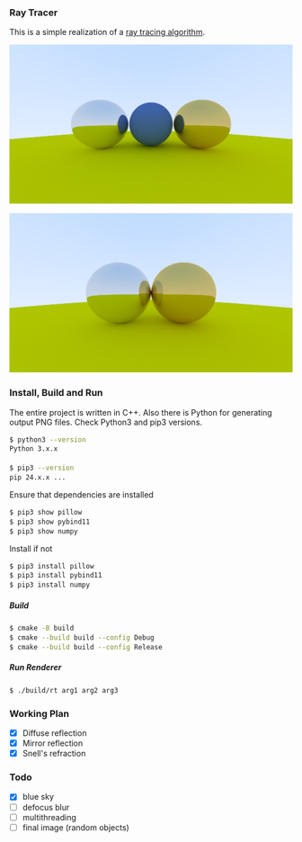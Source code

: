 ### Ray Tracer

This is a simple realization of a [ray tracing algorithm](https://en.wikipedia.org/wiki/Ray_tracing_(graphics)).

![pic-1](src/renders/metal-diffuse-metal-sky.png)

![pic-1](src/renders/metal-2-metal.png)

### Install, Build and Run

The entire project is written in C++. Also there is Python for generating output PNG files. Check Python3 and pip3 versions.

```bash
$ python3 --version
Python 3.x.x

$ pip3 --version
pip 24.x.x ...
```

Ensure that dependencies are installed

```bash
$ pip3 show pillow
$ pip3 show pybind11
$ pip3 show numpy
```

Install if not

```bash
$ pip3 install pillow
$ pip3 install pybind11
$ pip3 install numpy
```

##### Build

```bash
$ cmake -B build
$ cmake --build build --config Debug
$ cmake --build build --config Release
```

##### Run Renderer

```bash
$ ./build/rt arg1 arg2 arg3
```

### Working Plan

- [x] Diffuse reflection
- [x] Mirror reflection
- [x] Snell's refraction

### Todo

- [x] blue sky
- [ ] defocus blur
- [ ] multithreading
- [ ] final image (random objects)
